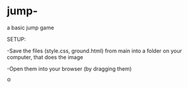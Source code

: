 # jump-
a basic jump game

SETUP:

-Save the files (style.css, ground.html) from main into a folder on your computer, that does the image

-Open them into your browser (by dragging them)

```⏣ ```
